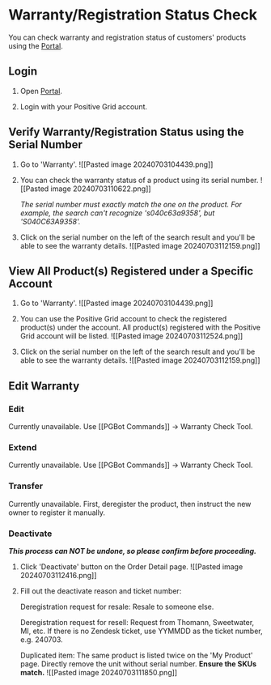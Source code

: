 # Warranty/Registration Status Check
You can check warranty and registration status of customers' products using the [Portal](https://portal.positivegrid.com/).

## Login

1. Open [Portal](https://portal.positivegrid.com/).
   
2. Login with your Positive Grid account.

## Verify Warranty/Registration Status using the Serial Number

1. Go to 'Warranty'.
	![[Pasted image 20240703104439.png]] 
   
2. You can check the warranty status of a product using its serial number.
	![[Pasted image 20240703110622.png]]
   
   *The serial number must exactly match the one on the product. For example, the search can't recognize 's040c63a9358', but 'S040C63A9358'.*
   

3. Click on the serial number on the left of the search result and you'll be able to see the warranty details.
	![[Pasted image 20240703112159.png]]
	


## View All Product(s) Registered under a Specific Account

1. Go to 'Warranty'.
   ![[Pasted image 20240703104439.png]]

2. You can use the Positive Grid account to check the registered product(s) under the account. All product(s) registered with the Positive Grid account will be listed.
   ![[Pasted image 20240703112524.png]]
   	
3. Click on the serial number on the left of the search result and you'll be able to see the warranty details.
   ![[Pasted image 20240703112159.png]]

## Edit Warranty

### Edit
Currently unavailable.
Use [[PGBot Commands]] -> Warranty Check Tool.

### Extend
Currently unavailable.
Use [[PGBot Commands]] -> Warranty Check Tool.

### Transfer
Currently unavailable.
First, deregister the product, then instruct the new owner to register it manually.

### Deactivate
***This process can NOT be undone, so please confirm before proceeding.***

1. Click 'Deactivate' button on the Order Detail page.
   ![[Pasted image 20240703112416.png]]

2. Fill out the deactivate reason and ticket number:

   Deregistration request for resale:
   Resale to someone else.
   
   Deregistration request for resell: 
   Request from Thomann, Sweetwater, MI, etc. 
   If there is no Zendesk ticket, use YYMMDD as the ticket number, e.g. 240703.
   
   Duplicated item:
   The same product is listed twice on the 'My Product' page.
   Directly remove the unit without serial number. **Ensure the SKUs match.**
   ![[Pasted image 20240703111850.png]]